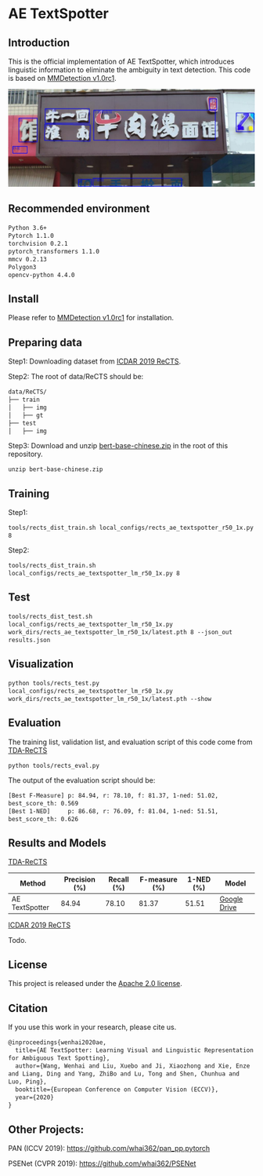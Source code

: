 
# AE TextSpotter

## Introduction
This is the official implementation of AE TextSpotter, which introduces linguistic information to eliminate the ambiguity in text detection.
This code is based on [MMDetection v1.0rc1](https://github.com/open-mmlab/mmdetection/tree/v1.0rc1).

![demo image](resource/demo.jpg)

## Recommended environment
```
Python 3.6+
Pytorch 1.1.0
torchvision 0.2.1
pytorch_transformers 1.1.0
mmcv 0.2.13
Polygon3
opencv-python 4.4.0
```

## Install
Please refer to [MMDetection v1.0rc1](https://github.com/open-mmlab/mmdetection/tree/v1.0rc1) for installation.

## Preparing data
Step1: Downloading dataset from [ICDAR 2019 ReCTS](https://rrc.cvc.uab.es/?ch=12).

Step2: The root of data/ReCTS should be:
```
data/ReCTS/
├── train
│   ├── img
│   ├── gt
├── test
│   ├── img
```
Step3:
Download and unzip [bert-base-chinese.zip](https://drive.google.com/file/d/1ufa3gl95Fpdd6duUqu6Fb3m85sbDRjpt/view?usp=sharing) in the root of this repository.
```shell script
unzip bert-base-chinese.zip
```

## Training
Step1:
```shell script
tools/rects_dist_train.sh local_configs/rects_ae_textspotter_r50_1x.py 8
```
Step2:
```shell script
tools/rects_dist_train.sh local_configs/rects_ae_textspotter_lm_r50_1x.py 8
```

## Test
```shell script
tools/rects_dist_test.sh local_configs/rects_ae_textspotter_lm_r50_1x.py work_dirs/rects_ae_textspotter_lm_r50_1x/latest.pth 8 --json_out results.json
```

## Visualization
```shell script
python tools/rects_test.py local_configs/rects_ae_textspotter_lm_r50_1x.py work_dirs/rects_ae_textspotter_lm_r50_1x/latest.pth --show
```

## Evaluation
The training list, validation list, and evaluation script of this code come from [TDA-ReCTS](https://github.com/whai362/TDA-ReCTS)
```shell script
python tools/rects_eval.py
```
The output of the evaluation script should be:
```shell script
[Best F-Measure] p: 84.94, r: 78.10, f: 81.37, 1-ned: 51.02, best_score_th: 0.569
[Best 1-NED]     p: 86.68, r: 76.09, f: 81.04, 1-ned: 51.51, best_score_th: 0.626
```

## Results and Models
[TDA-ReCTS](https://github.com/whai362/TDA-ReCTS)

| Method | Precision (%) | Recall (%) | F-measure (%) | 1-NED (%) | Model |
| - | - | - | - | - | - |
| AE TextSpotter | 84.94 | 78.10 | 81.37 | 51.51 | [Google Drive](https://drive.google.com/file/d/1VcYygCZYxZCY2ruuVOppQRVIds0Blb0a/view?usp=sharing) |

[ICDAR 2019 ReCTS](https://rrc.cvc.uab.es/?ch=12)

Todo.


## License
This project is released under the [Apache 2.0 license](LICENSE).

## Citation
If you use this work in your research, please cite us.
```
@inproceedings{wenhai2020ae,
  title={AE TextSpotter: Learning Visual and Linguistic Representation for Ambiguous Text Spotting},
  author={Wang, Wenhai and Liu, Xuebo and Ji, Xiaozhong and Xie, Enze and Liang, Ding and Yang, ZhiBo and Lu, Tong and Shen, Chunhua and Luo, Ping},
  booktitle={European Conference on Computer Vision (ECCV)},
  year={2020}
}
```

## Other Projects:
PAN (ICCV 2019): https://github.com/whai362/pan_pp.pytorch

PSENet (CVPR 2019): https://github.com/whai362/PSENet
